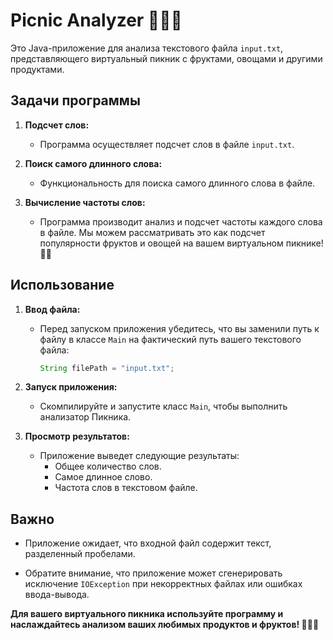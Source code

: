 # Picnic Analyzer 🍎🥕🥧

Это Java-приложение для анализа текстового файла `input.txt`, представляющего виртуальный пикник с фруктами, овощами и другими продуктами.

## Задачи программы

1. **Подсчет слов:**
   - Программа осуществляет подсчет слов в файле `input.txt`.

2. **Поиск самого длинного слова:**
   - Функциональность для поиска самого длинного слова в файле.

3. **Вычисление частоты слов:**
   - Программа производит анализ и подсчет частоты каждого слова в файле. Мы можем рассматривать это как подсчет популярности фруктов и овощей на вашем виртуальном пикнике! 🍇🍉

## Использование

1. **Ввод файла:**
   - Перед запуском приложения убедитесь, что вы заменили путь к файлу в классе `Main` на фактический путь вашего текстового файла:

     ```java
     String filePath = "input.txt";
     ```

2. **Запуск приложения:**
   - Скомпилируйте и запустите класс `Main`, чтобы выполнить анализатор Пикника.


3. **Просмотр результатов:**
   - Приложение выведет следующие результаты:
      - Общее количество слов.
      - Самое длинное слово.
      - Частота слов в текстовом файле.

## Важно

- Приложение ожидает, что входной файл содержит текст, разделенный пробелами.

- Обратите внимание, что приложение может сгенерировать исключение `IOException` при некорректных файлах или ошибках ввода-вывода.

**Для вашего виртуального пикника используйте программу и наслаждайтесь анализом ваших любимых продуктов и фруктов! 🍓🥦🍰**
